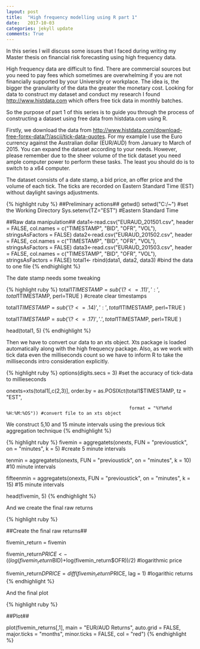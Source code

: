 ```yaml
---
layout: post
title:  "High frequency modelling using R part 1"
date:   2017-10-03
categories: jekyll update
comments: True
---
```


In this series I will discuss some issues that I faced during writing my Master thesis on financial risk forecasting using high frequency data.

High frequency data are difficult to find. There are commercial sources but you need to pay fees which sometimes are overwhelming if you are not financially supported by your University or workplace. The idea is, the bigger the granularity of the data the greater the monetary cost. Looking for data to construct my dataset and conduct my research I found <a href="http://www.histdata.com/">http://www.histdata.com</a> which offers free tick data in monthly batches.

So the purpose of part 1 of this series is to guide you through the process of constructing a dataset using free data from histdata.com using R.

Firstly, we download the data from http://www.histdata.com/download-free-forex-data/?/ascii/tick-data-quotes. For my example I use the Euro currency against the Australian dollar (EUR/AUD) from January to March of 2015. You can expand the dataset according to your needs. However, please remember due to the sheer volume of the tick dataset you need ample computer power to perform these tasks. The least you should do is to switch to a x64 computer.

The dataset consists of a date stamp, a bid price, an offer price and the volume of each tick. The ticks are recorded on Eastern Standard Time (EST) without daylight savings adjustments.

{% highlight ruby %}
##Preliminary actions##
getwd()
setwd("C:/~") #set the Working Directory
Sys.setenv(TZ="EST") #Eastern Standard Time

##Raw data manipulation##
data1<-read.csv("EURAUD_201501.csv", header = FALSE, col.names = c("TIMESTAMP", "BID", "OFR", "VOL"), stringsAsFactors = FALSE)
data2<-read.csv("EURAUD_201502.csv", header = FALSE, col.names = c("TIMESTAMP", "BID", "OFR", "VOL"), stringsAsFactors = FALSE)
data3<-read.csv("EURAUD_201503.csv", header = FALSE, col.names = c("TIMESTAMP", "BID", "OFR", "VOL"), stringsAsFactors = FALSE)
total1<- rbind(data1, data2, data3) #bind the data to one file
{% endhighlight %}

The date stamp needs some tweaking

{% highlight ruby %}
total1$TIMESTAMP = sub( '(?<=.{11})', ':', total1$TIMESTAMP, perl=TRUE ) #create clear timestamps

total1$TIMESTAMP = sub( '(?<=.{14})', ':', total1$TIMESTAMP, perl=TRUE )

total1$TIMESTAMP = sub( '(?<=.{17})', '.', total1$TIMESTAMP, perl=TRUE )

head(total1, 5)
{% endhighlight %}

Then we have to convert our data to an xts object. Xts package is loaded automatically along with the high frequency package. Also, as we work with tick data even the milliseconds count so we have to inform R to take the milliseconds intro consideration explicitly.

{% highlight ruby %}
options(digits.secs = 3) #set the accuracy of tick-data to millieseconds

onexts=xts(total1[,c(2,3)], order.by = as.POSIXct(total1$TIMESTAMP, tz = "EST",

                                                  format = "%Y%m%d %H:%M:%OS")) #convert file to an xts object


We construct 5,10 and 15 minute intervals using the previous tick aggregation technique
{% endhighlight %}


{% highlight ruby %}
fivemin = aggregatets(onexts, FUN = "previoustick", on = "minutes", k = 5) #create 5 minute intervals

tenmin = aggregatets(onexts, FUN = "previoustick", on = "minutes", k = 10) #10 minute intervals

fifteenmin = aggregatets(onexts, FUN = "previoustick", on = "minutes", k = 15) #15 minute intervals

head(fivemin, 5)
{% endhighlight %}


And we create the final raw returns

{% highlight ruby %}

##Create the final raw returns##

fivemin_return = fivemin

fivemin_return$PRICE<-((log(fivemin_return$BID)+log(fivemin_return$OFR))/2) #logarithmic price

fivemin_return$DPRICE = diff(fivemin_return$PRICE, lag = 1) #logarithic returns
{% endhighlight %}


And the final plot

{% highlight ruby %}

##Plot##

plot(fivemin_returns[,1], main = "EUR/AUD Returns", auto.grid = FALSE, major.ticks = "months", minor.ticks = FALSE, col = "red")
{% endhighlight %}





